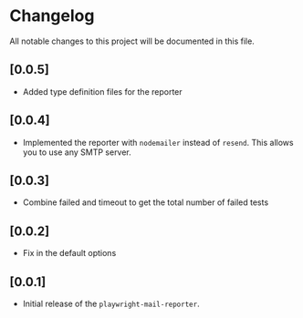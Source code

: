 # Changelog

All notable changes to this project will be documented in this file.

## [0.0.5]

- Added type definition files for the reporter

## [0.0.4]

- Implemented the reporter with `nodemailer` instead of `resend`. This allows you to use any SMTP server.

## [0.0.3]

- Combine failed and timeout to get the total number of failed tests

## [0.0.2]

- Fix in the default options

## [0.0.1]

- Initial release of the `playwright-mail-reporter`.
